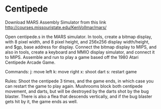 # Centipede

Download MARS Assembly Simulator from this link http://courses.missouristate.edu/KenVollmar/mars/

Open centipede.s in the MARS simulator. In tools, create a bitmap display, with 8 pixel width, and 8 pixel height, and 256x256 display width/height, and $gp, base address for display. Connect the bitmap display to MIPS, and also in tools, create a keyboard and MMIO display simulator, and connect it to MIPS. Assemble and run to play a game based off the 1980 Atari Centipede Arcade Game.

Commands:
j: move left
k: move right
x: shoot dart
s: restart game

Rules:
Shoot the centipede 3 times, and the game ends, in which case you can restart the game to play again. Mushrooms block both centipede movement, and darts, but will be destroyed by the darts shot by the bug blaster. There is also a flea that descends vertically, and if the bug blaster gets hit by it, the game ends as well.
